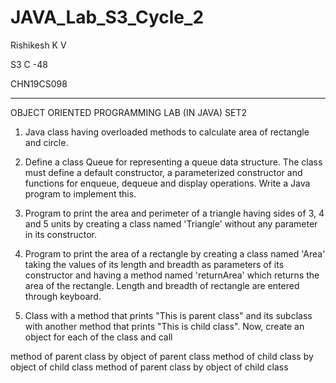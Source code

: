 # JAVA_Lab_S3_Cycle_2

Rishikesh K V 

S3 C -48

CHN19CS098
_____________________________________________________________________________________________________________________________________________________________________________
OBJECT ORIENTED PROGRAMMING LAB (IN JAVA) SET2

1. Java class having overloaded methods to calculate area of rectangle and circle.

2. Define a class Queue for representing a queue data structure. The class must define a default constructor, a parameterized constructor and functions for enqueue, dequeue and display operations. Write a Java program to implement this.

3. Program to print the area and perimeter of a triangle having sides of 3, 4 and 5 units by creating a class named 'Triangle' without any parameter in its constructor.

4. Program to print the area of a rectangle by creating a class named 'Area' taking the values of its length and breadth as parameters of its constructor and having a method named 'returnArea' which returns the area of the rectangle. Length and breadth of rectangle are entered through keyboard.

5. Class with a method that prints "This is parent class" and its subclass with another method that prints "This is child class". Now, create an object for each of the class and call

method of parent class by object of parent class
method of child class by object of child class
method of parent class by object of child class
